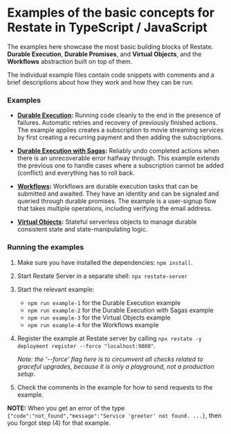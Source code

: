 # Examples of the basic concepts for Restate in TypeScript / JavaScript

The examples here showcase the most basic building blocks of Restate. **Durable Execution**,
**Durable Promises**, and **Virtual Objects**, and the **Workflows** abstraction built on top
of them.

The individual example files contain code snippets with comments and a brief descriptions
about how they work and how they can be run.  

### Examples

* **[Durable Execution](src/1_durable_execution.ts):** Running code cleanly
  to the end in the presence of failures. Automatic retries and recovery of previously
  finished actions. The example applies creates a subscription to movie streaming services
  by first creating a recurring payment and then adding the subscriptions.

* **[Durable Execution with Sagas](src/2_durable_execution_sagas.ts):**
  Reliably undo completed actions when there is an unrecoverable error halfway through. 
  This example extends the previous one to handle cases where
  a subscription cannot be added (conflict) and everything has to roll back.

* **[Workflows](src/3_workflows.ts):** Workflows are durable execution tasks that can
  be submitted and awaited. They have an identity and can be signaled and queried
  through durable promises. The example is a user-signup flow that takes multiple
  operations, including verifying the email address. 

* **[Virtual Objects](src/4_virtual_objects.ts):** Stateful serverless objects
  to manage durable consistent state and state-manipulating logic.

### Running the examples

1. Make sure you have installed the dependencies: `npm install`.

2. Start Restate Server in a separate shell: `npx restate-server`

3. Start the relevant example:
   - `npm run example-1` for the Durable Execution example
   - `npm run example-2` for the Durable Execution with Sagas example
   - `npm run example-3` for the Virtual Objects example
   - `npm run example-4` for the Workflows example

4. Register the example at Restate server by calling
   `npx restate -y deployment register --force "localhost:9080"`.

   _Note: the '--force' flag here is to circumvent all checks related to graceful upgrades, because it is only a playground, not a production setup._

5. Check the comments in the example for how to send requests to the example.

**NOTE:** When you get an error of the type `{"code":"not_found","message":"Service 'greeter' not found. ...}`, then you forgot step (4) for that example.
